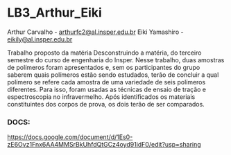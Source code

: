 # LB3_Arthur_Eiki

Arthur Carvalho - arthurfc2@al.insper.edu.br
Eiki Yamashiro - eikily@al.insper.edu.br

Trabalho proposto da matéria Desconstruindo a matéria, do terceiro semestre do curso de engenharia do Insper. Nesse trabalho, duas amostras de polímeros foram apresentados e, sem os participantes do grupo saberem quais polímeros estão sendo estudados, terão de concluir a qual polímero se refere cada amostra de uma variedade de seis polímeros diferentes. Para isso, foram usadas as técnicas de ensaio de tração e espectroscopia no infravermelho. Após identificados os materiais constituintes dos corpos de prova, os dois terão de ser comparados.

### DOCS: 
https://docs.google.com/document/d/1Es0-zE6Ovz1Fnx6AA4MMSrBkUhfdQtGCz4oyd91idF0/edit?usp=sharing
